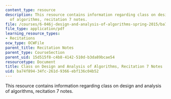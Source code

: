 ```yaml
---
content_type: resource
description: This resource contains information regarding class on design and analysis
  of algorithms, recitation 7 notes.
file: /courses/6-046j-design-and-analysis-of-algorithms-spring-2015/ba74f89434fc261d9366ebf136c04b52_MIT6_046JS15_Recitation7.pdf
file_type: application/pdf
learning_resource_types:
- Recitations
ocw_type: OCWFile
parent_title: Recitation Notes
parent_type: CourseSection
parent_uid: 15d515f8-c4b8-4142-510d-b3da89bcae54
resourcetype: Document
title: Class on Design and Analysis of Algorithms, Recitation 7 Notes
uid: ba74f894-34fc-261d-9366-ebf136c04b52
---
```

This resource contains information regarding class on design and analysis of algorithms, recitation 7 notes.


